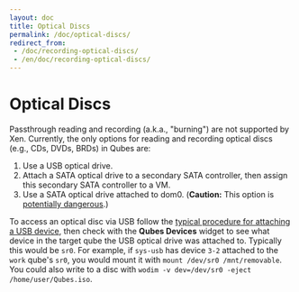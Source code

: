 ```yaml
---
layout: doc
title: Optical Discs
permalink: /doc/optical-discs/
redirect_from:
 - /doc/recording-optical-discs/
 - /en/doc/recording-optical-discs/
---
```


Optical Discs
=============

Passthrough reading and recording (a.k.a., "burning") are not supported by Xen.
Currently, the only options for reading and recording optical discs (e.g., CDs, DVDs, BRDs) in Qubes are:

 1. Use a USB optical drive.
 2. Attach a SATA optical drive to a secondary SATA controller, then assign this secondary SATA controller to a VM.
 3. Use a SATA optical drive attached to dom0.
    (**Caution:** This option is [potentially dangerous](/doc/security-guidelines/#dom0-precautions).)

To access an optical disc via USB follow the [typical procedure for attaching a USB device](/doc/usb-devices/#with-the-command-line-tool), then check with the **Qubes Devices** widget to see what device in the target qube the USB optical drive was attached to. Typically this would be `sr0`. For example, if `sys-usb` has device `3-2` attached to the `work` qube's `sr0`, you would mount it with `mount /dev/sr0 /mnt/removable`. You could also write to a disc with `wodim -v dev=/dev/sr0 -eject /home/user/Qubes.iso`.


